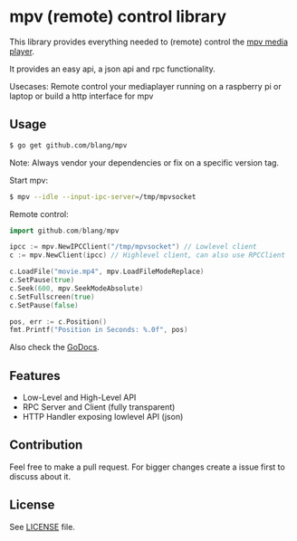 mpv (remote) control library
======

This library provides everything needed to (remote) control the [mpv media player](https://mpv.io/).

It provides an easy api, a json api and rpc functionality.

Usecases: Remote control your mediaplayer running on a raspberry pi or laptop or build a http interface for mpv

Usage
-----

```bash
$ go get github.com/blang/mpv
```
Note: Always vendor your dependencies or fix on a specific version tag.

Start mpv:
```bash
$ mpv --idle --input-ipc-server=/tmp/mpvsocket
```

Remote control:
```go
import github.com/blang/mpv

ipcc := mpv.NewIPCClient("/tmp/mpvsocket") // Lowlevel client
c := mpv.NewClient(ipcc) // Highlevel client, can also use RPCClient

c.LoadFile("movie.mp4", mpv.LoadFileModeReplace)
c.SetPause(true)
c.Seek(600, mpv.SeekModeAbsolute)
c.SetFullscreen(true)
c.SetPause(false)

pos, err := c.Position()
fmt.Printf("Position in Seconds: %.0f", pos)
```

Also check the [GoDocs](http://godoc.org/github.com/blang/mpv).


Features
-----

- Low-Level and High-Level API
- RPC Server and Client (fully transparent)
- HTTP Handler exposing lowlevel API (json)


Contribution
-----

Feel free to make a pull request. For bigger changes create a issue first to discuss about it.


License
-----

See [LICENSE](LICENSE) file.
